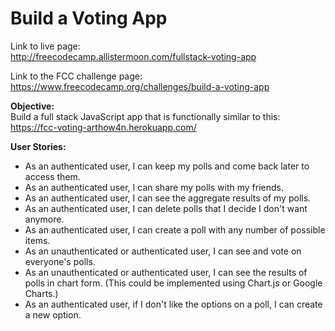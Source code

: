 # Build a Voting App

Link to live page:  
http://freecodecamp.allistermoon.com/fullstack-voting-app

Link to the FCC challenge page:  
https://www.freecodecamp.org/challenges/build-a-voting-app

__Objective:__  
Build a full stack JavaScript app that is functionally similar to this: https://fcc-voting-arthow4n.herokuapp.com/

__User Stories:__  

- As an authenticated user, I can keep my polls and come back later to access them.
- As an authenticated user, I can share my polls with my friends.
- As an authenticated user, I can see the aggregate results of my polls.
- As an authenticated user, I can delete polls that I decide I don't want anymore.
- As an authenticated user, I can create a poll with any number of possible items.
- As an unauthenticated or authenticated user, I can see and vote on everyone's polls.
- As an unauthenticated or authenticated user, I can see the results of polls in chart form. (This could be implemented using Chart.js or Google Charts.)
- As an authenticated user, if I don't like the options on a poll, I can create a new option.